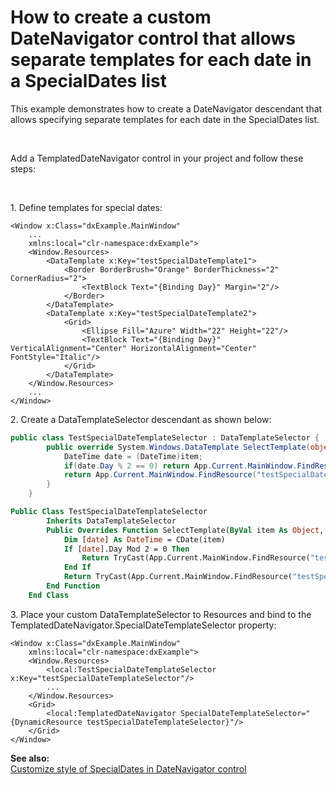 # How to create a custom DateNavigator control that allows separate templates for each date in a SpecialDates list


<p>This example demonstrates how to create a DateNavigator descendant that allows specifying separate templates for each date in the SpecialDates list.</p><br />
<p>Add a TemplatedDateNavigator control in your project and follow these steps:</p><br />
<p>1. Define templates for special dates:</p>

```xaml
<Window x:Class="dxExample.MainWindow"
    ...
    xmlns:local="clr-namespace:dxExample">
    <Window.Resources>
        <DataTemplate x:Key="testSpecialDateTemplate1">
            <Border BorderBrush="Orange" BorderThickness="2" CornerRadius="2">
                <TextBlock Text="{Binding Day}" Margin="2"/>
            </Border>
        </DataTemplate>
        <DataTemplate x:Key="testSpecialDateTemplate2">
            <Grid>
                <Ellipse Fill="Azure" Width="22" Height="22"/>
                <TextBlock Text="{Binding Day}" VerticalAlignment="Center" HorizontalAlignment="Center" FontStyle="Italic"/>
            </Grid>
        </DataTemplate>
    </Window.Resources>
    ...
</Window>
```

<p> </p><p>2. Create a DataTemplateSelector descendant as shown below:</p>

```cs
public class TestSpecialDateTemplateSelector : DataTemplateSelector {
        public override System.Windows.DataTemplate SelectTemplate(object item, DependencyObject container) {
            DateTime date = (DateTime)item;
            if(date.Day % 2 == 0) return App.Current.MainWindow.FindResource("testSpecialDateTemplate1") as DataTemplate;
            return App.Current.MainWindow.FindResource("testSpecialDateTemplate2") as DataTemplate;
        }
    }
```

<p> </p>

```vb
Public Class TestSpecialDateTemplateSelector
		Inherits DataTemplateSelector
		Public Overrides Function SelectTemplate(ByVal item As Object, ByVal container As DependencyObject) As System.Windows.DataTemplate
			Dim [date] As DateTime = CDate(item)
			If [date].Day Mod 2 = 0 Then
				Return TryCast(App.Current.MainWindow.FindResource("testSpecialDateTemplate1"), DataTemplate)
			End If
			Return TryCast(App.Current.MainWindow.FindResource("testSpecialDateTemplate2"), DataTemplate)
		End Function
	End Class
```

<p> </p><p>3. Place your custom DataTemplateSelector to Resources and bind to the TemplatedDateNavigator.SpecialDateTemplateSelector property:</p>

```xaml
<Window x:Class="dxExample.MainWindow"
    xmlns:local="clr-namespace:dxExample">
    <Window.Resources>
        <local:TestSpecialDateTemplateSelector x:Key="testSpecialDateTemplateSelector"/>
        ...
    </Window.Resources>
    <Grid>
        <local:TemplatedDateNavigator SpecialDateTemplateSelector="{DynamicResource testSpecialDateTemplateSelector}"/>
    </Grid>
</Window>
```

<p> </p><p><strong>See also:</strong><strong><br />
</strong><a href="https://www.devexpress.com/Support/Center/p/Q338480">Customize style of SpecialDates in DateNavigator control</a></p>

<br/>


